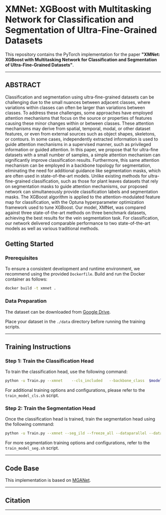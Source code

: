 # XMNet: XGBoost with Multitasking Network for Classification and Segmentation of Ultra-Fine-Grained Datasets

This repository contains the PyTorch implementation for the paper **"XMNet: XGBoost with Multitasking Network for Classification and Segmentation of Ultra-Fine-Grained Datasets"**.


---

## ABSTRACT
Classification and segmentation using ultra-fine-grained datasets can be challenging due to the small nuances between adjacent classes, where variations within classes can often be larger than variations between classes. To address these challenges, some approaches have employed attention mechanisms that focus on the source or properties of features causing these minor changes within or between classes. These attention mechanisms may derive from spatial, temporal, modal, or other dataset features, or even from external sources such as object shapes, skeletons, or contours. In some cases, independently extracted information is used to guide attention mechanisms in a supervised manner, such as privileged information or guided attention. In this paper, we propose that for ultra-fine datasets with a small number of samples, a simple attention mechanism can significantly improve classification results. Furthermore, this same attention mechanism can be employed in a backbone topology for segmentation, eliminating the need for additional guidance like segmentation masks, which are often used in state-of-the-art models. Unlike existing methods for ultra-fine-grained classification, such as those for plant leaves datasets that rely on segmentation masks to guide attention mechanisms, our proposed network can simultaneously provide classification labels and segmentation masks. The XGBoost algorithm is applied to the attention-modulated feature map for classification, with the Optuna hyperparameter optimization framework used to tune XGBoost. Our model, XMNet, was compared against three state-of-the-art methods on three benchmark datasets, achieving the best results for the vein segmentation task. For classification, our network delivered comparable performance to two state-of-the-art models as well as various traditional methods.



## Getting Started

### Prerequisites
To ensure a consistent development and runtime environment, we recommend using the provided `Dockerfile`. Build and run the Docker container as follows:
```bash
docker build -t xmnet .
```

### Data Preparation
The dataset can be downloaded from [Google Drive](https://drive.google.com/drive/u/2/folders/10QKsb3v__qpHuMqM96EA40M_M2DeYXN3).

Place your dataset in the `./data` directory before running the training scripts. 

---

## Training Instructions

### Step 1: Train the Classification Head
To train the classification head, use the following command:
```bash
python -u Train.py --xmnet    --cls_included   --backbone_class  $model --dataset soybean_2_1
```

For additional training options and configurations, please refer to the `train_model_cls.sh` script.

### Step 2: Train the Segmentation Head
Once the classification head is trained, train the segmentation head using the following command:
```bash
python -u Train.py --xmnet --seg_ild --freeze_all --dataparallel --data_dir ./data --backbone_class 'densenet161' --model_path best_model.pth --unet --transfer_to 0.250
```

For more segmentation training options and configurations, refer to the `train_model_seg.sh` script.

---

## Code Base
This implementation is based on [MGANet](https://github.com/Markin-Wang/MGANet). 

---


## Citation


---


